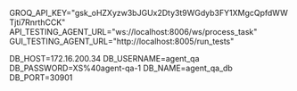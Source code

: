 GROQ_API_KEY="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"
API_TESTING_AGENT_URL="ws://localhost:8006/ws/process_task"
GUI_TESTING_AGENT_URL="http://localhost:8005/run_tests"

DB_HOST=172.16.200.34
DB_USERNAME=agent_qa
DB_PASSWORD=XS%40agent-qa-1
DB_NAME=agent_qa_db
DB_PORT=30901
